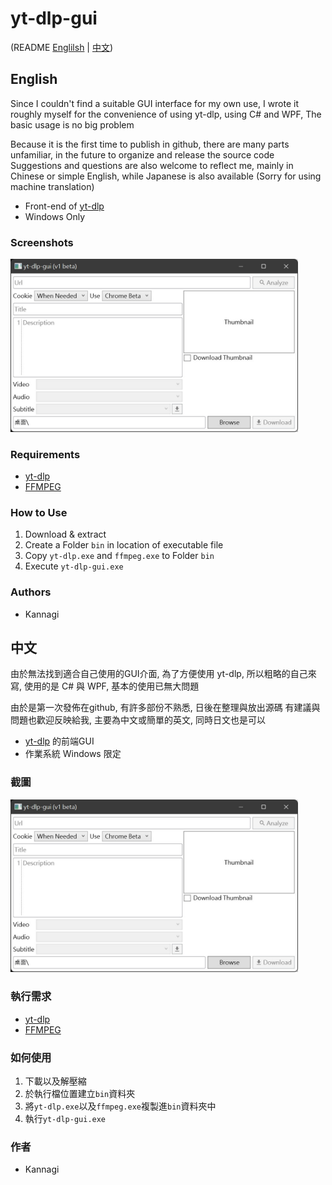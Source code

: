 # yt-dlp-gui
(README [Englilsh](#english) | [中文](#中文))

## English
Since I couldn't find a suitable GUI interface for my own use, 
I wrote it roughly myself for the convenience of using yt-dlp, 
using C# and WPF, The basic usage is no big problem

Because it is the first time to publish in github, there are many parts unfamiliar, in the future to organize and release the source code
Suggestions and questions are also welcome to reflect me, mainly in Chinese or simple English, while Japanese is also available
(Sorry for using machine translation)

* Front-end of [yt-dlp](https://github.com/yt-dlp/yt-dlp)
* Windows Only

### Screenshots
<img src="screenshot01.jpg" width="460"/>

### Requirements
* [yt-dlp](https://github.com/yt-dlp/yt-dlp)
* [FFMPEG](https://ffmpeg.org/download.html#build-windows)

### How to Use
1. Download & extract
2. Create a Folder `bin` in location of executable file
3. Copy `yt-dlp.exe` and `ffmpeg.exe` to Folder `bin`
4. Execute `yt-dlp-gui.exe`

### Authors
* Kannagi

## 中文
由於無法找到適合自己使用的GUI介面, 
為了方便使用 yt-dlp, 所以粗略的自己來寫, 
使用的是 C# 與 WPF, 基本的使用已無大問題

由於是第一次發佈在github, 有許多部份不熟悉, 日後在整理與放出源碼
有建議與問題也歡迎反映給我, 主要為中文或簡單的英文, 同時日文也是可以

* [yt-dlp](https://github.com/yt-dlp/yt-dlp) 的前端GUI
* 作業系統 Windows 限定

### 截圖
<img src="screenshot01.jpg" width="460"/>

### 執行需求
* [yt-dlp](https://github.com/yt-dlp/yt-dlp)
* [FFMPEG](https://ffmpeg.org/download.html#build-windows)

### 如何使用
1. 下載以及解壓縮
2. 於執行檔位置建立`bin`資料夾
3. 將`yt-dlp.exe`以及`ffmpeg.exe`複製進`bin`資料夾中
4. 執行`yt-dlp-gui.exe`

### 作者
* Kannagi
